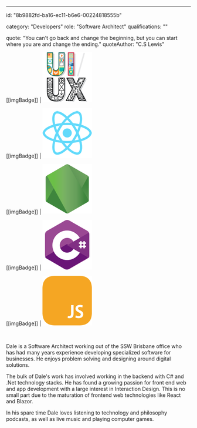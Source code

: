 ---
id: "8b9882fd-ba16-ec11-b6e6-00224818555b"

category: "Developers"
role: "Software Architect"
qualifications: ""

quote: "You can't go back and change the beginning, but you can start where you are and change the ending."
quoteAuthor: "C.S Lewis"


[[imgBadge]]
| ![web-ui-ux.png](../badges/Designer-web-uiux.png)

[[imgBadge]]
| ![react.png](../badges/Developer-react.png)

[[imgBadge]]
| ![node js](../badges/Developer-node-js.png)

[[imgBadge]]
| ![c-sharp](../badges/Developer-c-sharp.png)

[[imgBadge]]
| ![js](../badges/Developer-js.png)


<br/>

Dale is a Software Architect working out of the SSW Brisbane office who has had many years experience developing specialized software for businesses.   He enjoys problem solving and designing around digital solutions.

The bulk of Dale's work has involved working in the backend with C# and .Net technology stacks.  He has found a growing passion for front end web and app development with a large interest in Interaction Design.   This is no small part due to the maturation of frontend web technologies like React and Blazor.

In his spare time Dale loves listening to technology and philosophy podcasts, as well as live music and playing computer games.    


